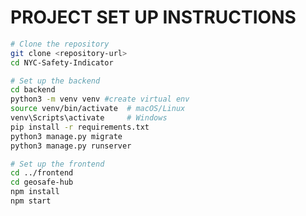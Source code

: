 # PROJECT SET UP INSTRUCTIONS
```bash
# Clone the repository
git clone <repository-url>
cd NYC-Safety-Indicator
```

```bash
# Set up the backend
cd backend
python3 -m venv venv #create virtual env
source venv/bin/activate  # macOS/Linux
venv\Scripts\activate     # Windows
pip install -r requirements.txt
python3 manage.py migrate
python3 manage.py runserver
```

```bash
# Set up the frontend
cd ../frontend
cd geosafe-hub
npm install
npm start
```
